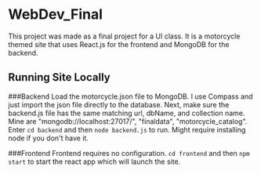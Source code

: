# WebDev_Final

This project was made as a final project for a UI class.
It is a motorcycle themed site that uses React.js for the frontend and MongoDB for the backend.

## Running Site Locally

###Backend
Load the motorcycle.json file to MongoDB. I use Compass and just import the json file directly to the database. 
Next, make sure the backend.js file has the same matching url, dbName, and collection name. Mine are "mongodb://localhost:27017/", "finaldata", "motorcycle_catalog".
Enter `cd backend` and then `node backend.js` to run. Might require installing node if you don't have it.

###Frontend
Frontend requires no configuration. 
`cd frontend` and then `npm start` to start the react app which will launch the site.
